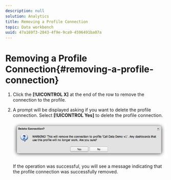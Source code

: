 ```yaml
---
description: null
solution: Analytics
title: Removing a Profile Connection
topic: Data workbench
uuid: 47a169f3-2843-4f9e-9ca9-4596491ba07a
---
```


# Removing a Profile Connection{#removing-a-profile-connection}

1. Click the **[!UICONTROL X]** at the end of the row to remove the connection to the profile.
1. A prompt will be displayed asking if you want to delete the profile connection. Select **[!UICONTROL Yes]** to delete the profile connection.

   ![](assets/delete_connection.png)

   If the operation was successful, you will see a message indicating that the profile connection was successfully removed. 
